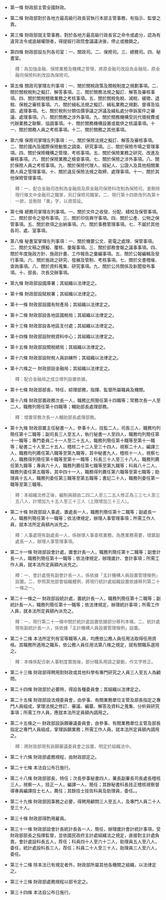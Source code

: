 * 第一條 財政部主管全國財政。

* 第二條 財政部對於各地方最高級行政長官執行本部主管事務，有指示、監督之責。

* 第三條 財政部就主管事務，對於各地方最高級行政長官之命令或處分，認為有違背法令或逾越權限者，得提經行政院會議議決後，停止或撤銷之。

* 第四條 財政部設左列各司室：一、關政司。二、保險司。三、總務司。四、秘書室。

> 釋：為加強金融、保險業務及機構之管理，將原金融司改設為金融局，原金融司保險科則改設為保險司。

* 第五條 關政司掌理左列事項：一、關於關稅政策及關稅制度之規劃事項。二、關於關稅稅則之擬訂、解答事項。三、關於關務法規之擬訂、解答及審核事項。四、關於關稅稽徵業務之考核事項。五、關於關稅免稅、減稅、緩徵、退稅、保稅之審核事項。六、關於緝私法規之擬訂、緝私業務之規劃、督導及協調、處理事項。七、關於稅則分類估價爭議之評議及緝私處分申訴案件之審議、處理事項。八、關於關務之涉外事項。九、關於關務機構受託代徵稅費或代辦業務之聯繫、協調事項。十、關於關務機構設置或裁併之核議事項。十一、關於關務人員之考核事項。十二、關於關務之其他事項。

* 第六條 保險司掌理左列事項：一、關於保險法規之擬訂、解答及審核事項。二、關於國內及國際保險動態之調查、研究事項。三、關於保險市場之管理事項。四、關於保險機構之管理、考核事項。五、關於保險業務之研究、改進及審核事項。六、關於保險業務之檢查事項。七、關於保險之涉外事項。八、關於保險人員之考核事項。九、關於保險代理人、經紀人、公證人及其他相關業務人員之管理事項。十、關於違反保險法規之取締、處理事項。十一、關於其他保險管理事項。

> 釋：一、配合金融司改制為金融局及原金融司保險科改制為保險司，爰刪除現行條文中金融司之職掌，另訂保險司職掌。二、現行第十四款改列為第十一款，並刪除「業」字，以資周延。

* 第七條 總務司掌理左列事項。一、關於文件之收發、分配、繕校及保管事項。二、關於部令之發布事項。三、關於印信典守事項。四、關於公產、公物之保管事項。五、關於款項之出納事項。六、關於事務管理事項。七、不屬於其他各司、處、室事項。

* 第八條 秘書室掌理左列事項：一、關於機要公文、密電之處理、保管事項。二、關於文稿之撰擬、覆核、彙報事項。三、關於部務會報之議事事項。四、關於年度施政方針、施政計畫、工作報告之彙編事項。五、關於公報編輯及發行事項。六、關於施政之研究、發展及管制、考核事項。七、關於文書稽催、查詢事項。八、關於資料蒐集、研究事項。九、關於公共關係及新聞發布事項。十、部長、次長交辦事項。

* 第九條 財政部設國庫署；其組織以法律定之。

* 第十條 財政部設賦稅署；其組織以法律定之。

* 第十一條 財政部設國有財產局；其組織以法律定之。

* 第十二條 財政部設各地區國稅局；其組織以法律定之。

* 第十三條 財政部設各地區支付處；其組織以法律定之。

* 第十四條 財政部設財稅資料中心；其組織以法律定之。

* 第十五條 財政部設關稅總局；其組織以法律定之。

* 第十六條 財政部設財稅人員訓練所；其組織以法律定之。

* 第十六條之一 財政部設金融局；其組織以法律定之。

> 釋：配合金融局之成立增列設置依據。

* 第十七條 財政部部長，特任，綜理部務，指揮、監督所屬職員及機關。

* 第十八條 財政部置政務次長一人，職務比照簡任第十四職等；常務次長一人至二人，職務列簡任第十四職等；輔助部長處理部務。

> 釋：增置常務次長一人輔助部長處理部務。

* 第十九條 財政部置主任秘書一人，參事十人，技監二人，司長三人，職務均列簡任第十二職等；副司長三人至五人，執行秘書一人至四人，職務均列簡任第十一職等；專門委員二十一人至二十五人，職務列簡任第十職等至第十一職等；秘書二十人至二十五人，稽核二十二人至三十四人，視察二十人，編譯三人，職務均列薦任第八職等至第九職等，其中秘書九人，稽核十一人，視察七人，職務得列簡任第十職等至第十一職等；科長三十人至三十八人，職務列薦任第九職等；專員六十人，職務列薦任第七職等至第九職等；科員八十二人，職務列委任第五職等，其中四十一人，職務得列薦任第六職等至第七職等；助理員十五人，職務列委任第三職等至第五職等；書記二十人，職務列委任第一職等至第三職等。

> 釋：本組織法修正後，編制員額由二四二人至三二五人修正為三三七人至三五八人，計增加九十五人至三十三人（上限增加三十三人）。

* 第二十條 財政部設人事處，置處長一人，職務列簡任第十二職等；副處長一人，職務列簡任第十一職等；依法律規定，辦理人事管理事項；所需工作人員，就本法所定員額內派充之。

> 釋：人事處現有副處長一人，係辦理人事查核業務，為應業務需要，增置副處長一人，辦理人事管理事項。

* 第二十一條 財政部設會計處，置會計長一人，職務列簡任第十二職等；副會計長一人，職務列簡任第十一職等；依法律規定，辦理歲計、會計事項；所需工作人員，就本法所定員額內派充之。

> 釋：一、會計處現有副會計長一人，係依據「主計機構人員設置管理條例」設置。二、參照其他部會組織體例，將現行統計處組織設置依據移列第二十一條之一。

* 第二十一條之一 財政部設統計處，置統計長一人，職務列簡任第十二職等；副統計長一人，職務列簡任第十一職等；依法律規定，辦理統計事項；所需工作人員，就本法所定員額內派充之。

> 釋：一、現行第二十一條中關於統計處設置依據部分移列本條。二、統計處現有副統計長一人，係依據「主計機構人員設置管理條例」設置。

* 第二十二條 本法所定列有官等職等人員，均應依公務人員任用法取得任用資格。其職務所適用之職系，依公務人員任用法第八條之規定，就有關職系選用之。

> 釋：本條係配合新人事制度實施後，部分職系用語之變動，作文字修正。

* 第二十三條 財政部得聘用對財政或其他科學有專門研究之人員三人至五人為顧問。

* 第二十四條 財政部於必要時，得設各種委員會；其組織以法律定之。

* 第二十五條 財政部設法規委員會，由參事、有關業務單位主管及部長指定之專門人員組成，掌理法規之修訂、審議、編纂、解答及資料之蒐集、分析與研究事項；所需工作人員，應就本法所定員額內調用之。

* 第二十五條之一 財政部設訴願審議委員會，由參事、有關業務單位主管及部長指定之專門人員組成，掌理訴願業務；所需工作人員，就本法所定員額內調用之。

> 釋：將財政部現有訴願審議委員會之設置，明定於組織法中。

* 第二十六條 財政部處務規程，由財政部定之。

* 第二十七條 本法自公布日施行。

* 第二十八條 財政部部長，特任；次長參事秘書四人，署長副署長司長處長稽核三人，視察一人，技正一人，編譯一人，簡任；其餘秘書科長技正稽核視察督導專員編譯技士七人，薦任；其餘技士技佐科員及助理員，委任。。

* 第二十九條 財政部因事務之必要，得聘用顧問三人至五人，及專門人員二十人至三十人。

* 第三十條 財政部得酌用雇員。

* 第三十一條 財政部設會計長統計長各一人，簡任，辦理歲計會計統計事項，受財政部部長之指揮監督，並依國民政府主計處組織法之規定，直接對主計處負責。會計處設科長五人，荐任；科員四十人至六十二人，助理員五人至八人，委任，統計處設科長三人，荐任；科員二十人至三十人，助理員三人至六人，委任。

* 第三十二條 除本法已有規定者外，財政部所屬其他各機關之組織，以法律定之。

* 第三十三條 財政部處務規程以部令定之。

* 第三十四條 本法自公布日施行。

